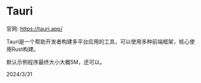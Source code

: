 # Tauri

官网: https://tauri.app/  

Tauri是一个帮助开发者构建多平台应用的工具，可以使用多种前端框架，核心使用Rust构建。  

默认示例程序最终大小大概5M，还可以。  


2024/3/31  
